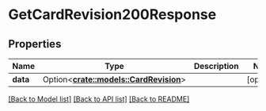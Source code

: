 # GetCardRevision200Response

## Properties

Name | Type | Description | Notes
------------ | ------------- | ------------- | -------------
**data** | Option<[**crate::models::CardRevision**](CardRevision.md)> |  | [optional]

[[Back to Model list]](../README.md#documentation-for-models) [[Back to API list]](../README.md#documentation-for-api-endpoints) [[Back to README]](../README.md)


